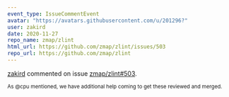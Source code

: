 ```yaml
---
event_type: IssueCommentEvent
avatar: "https://avatars.githubusercontent.com/u/201296?"
user: zakird
date: 2020-11-27
repo_name: zmap/zlint
html_url: https://github.com/zmap/zlint/issues/503
repo_url: https://github.com/zmap/zlint
---
```


<a href='https://github.com/zakird' target='_blank'>zakird</a> commented on issue <a href='https://github.com/zmap/zlint/issues/503' target='_blank'>zmap/zlint#503</a>.

<small>As @cpu mentioned, we have additional help coming to get these reviewed and merged. 